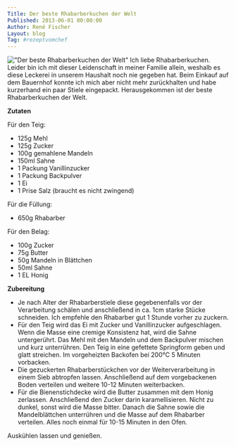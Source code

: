 ```yaml
---
Title: Der beste Rhabarberkuchen der Welt
Published: 2013-06-01 00:00:00
Author: René Fischer
Layout: blog
Tag: #rezeptvomchef
---
```

!["Der beste Rhabarberkuchen der Welt"](2013-06-01-15-23-39.jpg)
Ich liebe Rhabarberkuchen. Leider bin ich mit dieser Leidenschaft in meiner Familie allein, weshalb es diese Leckerei in unserem Haushalt noch nie gegeben hat. Beim Einkauf auf dem Bauernhof konnte ich mich aber nicht mehr zurückhalten und habe kurzerhand ein paar Stiele eingepackt. Herausgekommen ist der beste Rhabarberkuchen der Welt.

**Zutaten**

Für den Teig:

* 125g Mehl
* 125g Zucker
* 100g gemahlene Mandeln
* 150ml Sahne
* 1 Packung Vanillinzucker
* 1 Packung Backpulver
* 1 Ei
* 1 Prise Salz (braucht es nicht zwingend)

Für die Füllung:

* 650g Rhabarber

Für den Belag:

* 100g Zucker
* 75g Butter
* 50g Mandeln in Blättchen
* 50ml Sahne
* 1 EL Honig

**Zubereitung**

* Je nach Alter der Rhabarberstiele diese gegebenenfalls vor der Verarbeitung schälen und anschließend in ca. 1cm starke Stücke schneiden. Ich empfehle den Rhabarber gut 1 Stunde vorher zu zuckern.
* Für den Teig wird das Ei mit Zucker und Vanillinzucker aufgeschlagen. Wenn die Masse eine cremige Konsistenz hat, wird die Sahne untergerührt. Das Mehl mit den Mandeln und dem Backpulver mischen und kurz unterrühren. Den Teig in eine gefettete Springform geben und glatt streichen. Im vorgeheizten Backofen bei 200°C 5 Minuten vorbacken.
* Die gezuckerten Rhabarberstückchen vor der Weiterverarbeitung in einem Sieb abtropfen lassen. Anschließend auf dem vorgebackenen Boden verteilen und weitere 10-12 Minuten weiterbacken.
* Für die Bienenstichdecke wird die Butter zusammen mit dem Honig zerlassen. Anschließend den Zucker darin karamellisieren. Nicht zu dunkel, sonst wird die Masse bitter. Danach die Sahne sowie die Mandelblättchen unterrühren und die Masse auf dem Rhabarber verteilen. Alles noch einmal für 10-15 Minuten in den Ofen.

Auskühlen lassen und genießen.
